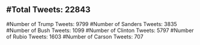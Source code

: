 #Total Tweets: 22843 
---
#Number of Trump Tweets: 9799
#Number of Sanders Tweets: 3835
#Number of Bush Tweets: 1099
#Number of Clinton Tweets: 5797
#Number of Rubio Tweets: 1603
#Number of Carson Tweets: 707